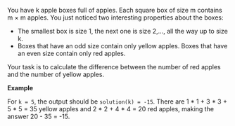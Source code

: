 You have k apple boxes full of apples. Each square box of size m contains m × m apples. You just noticed two interesting properties about the boxes:

- The smallest box is size 1, the next one is size 2,..., all the way up to size k.
- Boxes that have an odd size contain only yellow apples. Boxes that have an even size contain only red apples.

Your task is to calculate the difference between the number of red apples and the number of yellow apples.

**Example**

For `k = 5`, the output should be `solution(k) = -15`.
There are 1 * 1 + 3 * 3 + 5 * 5 = 35 yellow apples and 2 * 2 + 4 * 4 = 20 red apples, making the answer 20 - 35 = -15.
